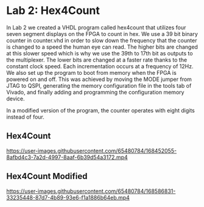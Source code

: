 # Lab 2: Hex4Count
In Lab 2 we created a VHDL program called hex4count that utilizes four seven segment displays on the FPGA to count in hex.  We use a 39 bit binary counter in counter.vhd in order to slow down the frequency that the counter is changed to a speed the human eye can read.  The higher bits are changed at this slower speed which is why we use the 39th to 17th bit as outputs to the multiplexer.  The lower bits are changed at a faster rate thanks to the constant clock speed.  Each incrementation occurs at a frequency of 12Hz.  We also set up the program to boot from memory when the FPGA is powered on and off.  This was achieved by moving the MODE jumper from JTAG to QSPI, generating the memory configuration file in the tools tab of Vivado, and finally adding and programming the configuration memory device.

In a modified version of the program, the counter operates with eight digits instead of four.

## Hex4Count
https://user-images.githubusercontent.com/65480784/168452055-8afbd4c3-7a2d-4997-8aaf-6b39d54a3172.mp4

## Hex4Count Modified
https://user-images.githubusercontent.com/65480784/168586831-33235448-87d7-4b89-93e6-f1a1886b64eb.mp4


